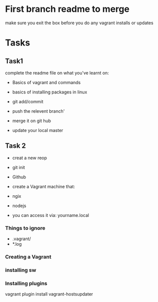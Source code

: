 # First branch readme to merge

make sure you exit the box before you do any vagrant installs or updates


# Tasks
## Task1
complete the readme file on what you've learnt on:
- Basics of vagrant and commands
- basics of installing packages in linux

- git add/commit
- push the relevent branch'
- merge it on git hub
- update your local master

## Task 2

- creat a new reop
- git init
- Github

- create a Vagrant machine that:
- ngix
- nodejs
- you can access it via: yourname.local


### Things to ignore
- .vagrant/
- *.log

### Creating a Vagrant

### installing sw

### Installing plugins

vagrant plugin install vagrant-hostsupdater
